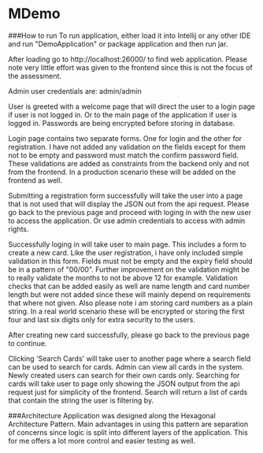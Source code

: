 # MDemo

###How to run
To run application, either load it into Intellij or any other IDE and run "DemoApplication" or package application and then run jar.

After loading go to http://localhost:26000/ to find web application. Please note very little effort was given to the frontend since this is not the focus of the assessment.

Admin user credentials are: admin/admin

User is greeted with a welcome page that will direct the user to a login page if user is not logged in. Or to the main page of the application if user is logged in. Passwords are being encrypted before storing in database.

Login page contains two separate forms. One for login and the other for registration. I have not added any validation on the fields except for them not to be empty and password must match the confirm password field. These validations are added as constraints from the backend only and not from the frontend. In a production scenario these will be added on the frontend as well.

Submitting a registration form successfully will take the user into a page that is not used that will display the JSON out from the api request. Please go back to the previous page and proceed with loging in with the new user to access the application. Or use admin credentials to access with admin rights.

Successfully loging in will take user to main page. This includes a form to create a new card. Like the user registration, i have only included simple validation in this form. Fields must not be empty and the expiry field should be in a pattern of "00/00". Further improvement on the validation might be to really validate the months to not be above 12 for example. Validation checks that can be added easily as well are name length and card number length but were not added since these will mainly depend on requirements that where not given. Also please note i am storing card numbers as a plain string. In a real world scenario these will be encrypted or storing the first four and last six digits only for extra security to the users. 

After creating new card successfully, please go back to the previous page to continue.

Clicking 'Search Cards' will take user to another page where a search field can be used to search for cards. Admin can view all cards in the system. Newly created users can search for their own cards only. Searching for cards will take user to page only showing the JSON output from the api request just for simplicity of the frontend. Search will return a list of cards that contain the string the user is filtering by.  


###Architecture
Application was designed along the Hexagonal Architecture Pattern. Main advantages in using this pattern are separation of concerns since logic is split into different layers of the application. This for me offers a lot more control and easier testing as well.

